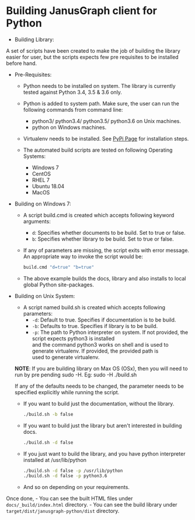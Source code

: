 # Building JanusGraph client for Python

  - Building Library:

  A set of scripts have been created to make the job of building the library easier for user, but the scripts
  expects few pre requisites to be installed before hand. 

  - Pre-Requisites:
    - Python needs to be installed on system. The library is currently tested against Python
    3.4, 3.5 & 3.6 only.
    
    - Python is added to system path. Make sure, the user can run the following commands from command line:
      - python3/ python3.4/ python3.5/ python3.6 on Unix machines.
      - python on Windows machines.
        
    - Virtualenv needs to be installed. See [PyPi Page](https://pypi.org/project/virtualenv/) for installation steps.
    
    - The automated build scripts are tested on following Operating Systems:
      - Windows 7
      - CentOS
      - RHEL 7
      - Ubuntu 18.04
      - MacOS
        
  - Building on Windows 7:
    - A script build.cmd is created which accepts following keyword arguments:
      - `d`: Specifies whether documents to be build. Set to true or false.
      - `b`: Specifies whether library to be build. Set to true or false.
    
    - If any of parameters are missing, the script exits with error message. 
    An appropriate way to invoke the script would be:
      ```bash
      build.cmd "d=true" "b=true"
      ```
    - The above example builds the docs, library and also installs to local global Python site-packages.

  - Building on Unix System:
    - A script named build.sh is created which accepts following parameters:
      - `-d`: Default to true. Specifies if documentation is to be build.
      - `-b`: Defaults to true. Specifies if library is to be build.
      - `-p`: The path to Python interpreter on system. If not provided, the script expects python3 is installed\
         and the command python3 works on shell and is used to generate virtualenv. If provided, the provided path is \
         used to generate virtualenv.
        
    **NOTE**: If you are building library on Max OS (OSx), then you will need to run by pre pending sudo -H. 
    Eg: sudo -H ./build.sh
    
    If any of the defaults needs to be changed, the parameter needs to be specified explicitly while running the script.
    
    - If you want to build just the documentation, without the library.
      ```bash
      ./build.sh -b false
      ```
        
    - If you want to build just the library but aren't interested in building docs.
      ```bash
      ./build.sh -d false
      ```
        
    - If you just want to build the library, and you have python interpreter installed at /usr/lib/python
      ```bash
      ./build.sh -d false -p /usr/lib/python
      ./build.sh -d false -p python3.6
      ```
        
    - And so on depending on your requirements.

  Once done,
    - You can see the built HTML files under `docs/_build/index.html` directory.
    - You can see the build library under `target/dist/janusgraph-python/dist` directory.
